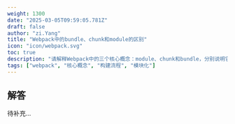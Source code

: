 ```yaml
---
weight: 1300
date: "2025-03-05T09:59:05.781Z"
draft: false
author: "zi.Yang"
title: "Webpack中的bundle、chunk和module的区别"
icon: "icon/webpack.svg"
toc: true
description: "请解释Webpack中的三个核心概念：module、chunk和bundle，分别说明它们的定义、生成时机以及在构建流程中的作用。"
tags: ["webpack", "核心概念", "构建流程", "模块化"]
---
```


## 解答

待补充...

